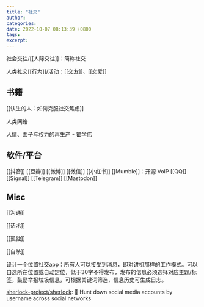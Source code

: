 ```yaml
---
title: "社交"
author: 
categories: 
date: 2022-10-07 08:13:39 +0800
tags: 
excerpt: 
---
```


社会交往/[[人际交往]]：简称社交

人类社交[[行为]]/活动：[[交友]]、[[恋爱]]

## 书籍

[[认生的人：如何克服社交焦虑]]

人类网络

人情、面子与权力的再生产 - 翟学伟

## 软件/平台

[[抖音]]
[[豆瓣]]
[[微博]]
[[微信]]
[[小红书]]
[[Mumble]]：开源 VoIP
[[QQ]]
[[Signal]]
[[Telegram]]
[[Mastodon]]

## Misc

[[沟通]]

[[话术]]

[[孤独]]

[[自杀]]

设计一个位置社交app：所有人可以接受到消息，即对讲机那样的工作模式。可以自选所在位置或自动定位，低于30字不得发布，发布的信息必须选择对应主题/标签，鼓励举报垃圾信息，可根据关键词筛选，信息历史可生成日志。


[sherlock-project/sherlock](https://github.com/sherlock-project/sherlock): 🔎 Hunt down social media accounts by username across social networks






